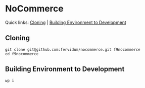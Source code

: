 NoCommerce
==========

Quick links: [Cloning](#cloning) | [Building Environment to Development](#building-environment-to-development)

## Cloning

    git clone git@github.com:fervidum/nocommerce.git f9nocommerce
    cd f9nocommerce

## Building Environment to Development

    wp i
